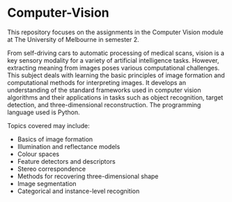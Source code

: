 # Computer-Vision

This repository focuses on the assignments in the Computer Vision module at The University of Melbourne in semester 2. 

From self-driving cars to automatic processing of medical scans, vision is a key sensory modality for a variety of artificial intelligence tasks. However, extracting meaning from images poses various computational challenges. This subject deals with learning the basic principles of image formation and computational methods for interpreting images. It develops an understanding of the standard frameworks used in computer vision algorithms and their applications in tasks such as object recognition, target detection, and three-dimensional reconstruction. The programming language used is Python.

Topics covered may include:
* Basics of image formation
* Illumination and reflectance models
* Colour spaces
* Feature detectors and descriptors
* Stereo correspondence
* Methods for recovering three-dimensional shape
* Image segmentation
* Categorical and instance-level recognition
